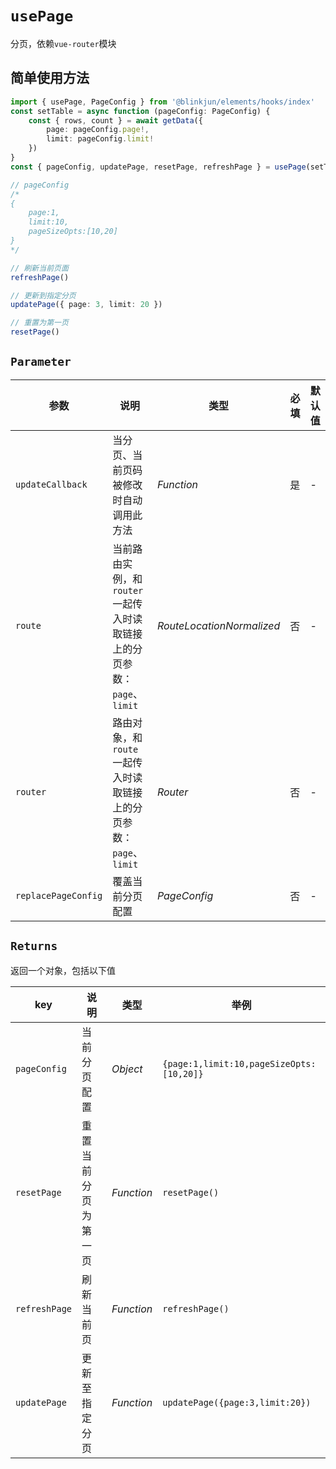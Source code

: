 # `usePage`

分页，依赖`vue-router`模块

## 简单使用方法

```ts
import { usePage, PageConfig } from '@blinkjun/elements/hooks/index'
const setTable = async function (pageConfig: PageConfig) {
    const { rows, count } = await getData({
        page: pageConfig.page!,
        limit: pageConfig.limit!
    })
}
const { pageConfig, updatePage, resetPage, refreshPage } = usePage(setTable)

// pageConfig
/* 
{
    page:1,
    limit:10,
    pageSizeOpts:[10,20]
}
*/

// 刷新当前页面
refreshPage()

// 更新到指定分页
updatePage({ page: 3, limit: 20 })

// 重置为第一页
resetPage()
```

## `Parameter`

<div class="args-table" >

| 参数                | 说明                                                                    | 类型                      | 必填 | 默认值 |
| ------------------- | ----------------------------------------------------------------------- | ------------------------- | ---- | ------ |
| `updateCallback`    | 当分页、当前页码被修改时自动调用此方法                                  | _Function_                | 是   | -      |
| `route`             | 当前路由实例，和`router`一起传入时读取链接上的分页参数：`page`、`limit` | _RouteLocationNormalized_ | 否   | -      |
| `router`            | 路由对象，和`route`一起传入时读取链接上的分页参数：`page`、`limit`      | _Router_                  | 否   | -      |
| `replacePageConfig` | 覆盖当前分页配置                                                        | _PageConfig_              | 否   | -      |

</div>

## `Returns`

返回一个对象，包括以下值

<div class="returns-table" >

| key           | 说明                 | 类型       | 举例                                     |
| ------------- | -------------------- | ---------- | ---------------------------------------- |
| `pageConfig`  | 当前分页配置         | _Object_   | `{page:1,limit:10,pageSizeOpts:[10,20]}` |
| `resetPage`   | 重置当前分页为第一页 | _Function_ | `resetPage()`                            |
| `refreshPage` | 刷新当前页           | _Function_ | `refreshPage()`                          |
| `updatePage`  | 更新至指定分页       | _Function_ | `updatePage({page:3,limit:20})`          |

</div>

